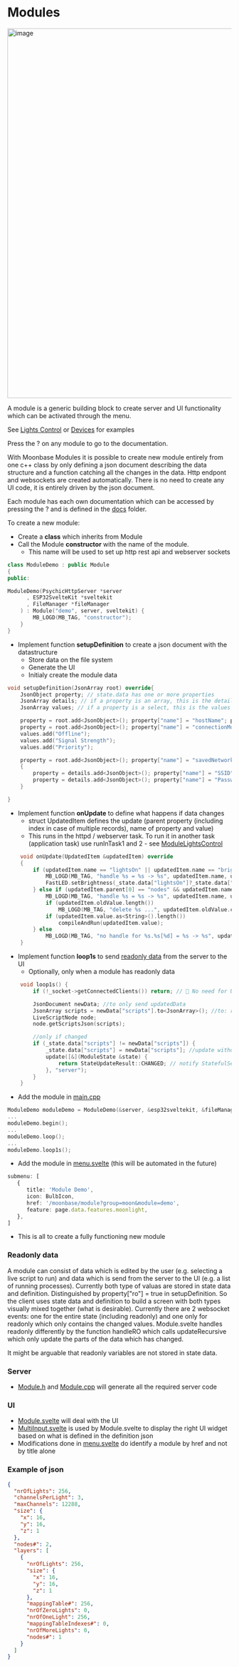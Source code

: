 # Modules

<img width="829" alt="image" src="https://github.com/user-attachments/assets/3384f3ba-b5e6-4993-9a8b-80c25878e176" />

A module is a generic building block to create server and UI functionality which can be activated through the menu.

See [Lights Control](https://moonmodules.org/MoonLight/moonlight/lightscontrol) or [Devices](https://moonmodules.org/MoonLight/moonbase/devices) for examples

Press the ? on any module to go to the documentation.

With Moonbase Modules it is possible to create new module entirely from one c++ class by only defining a json document describing the data structure and a function catching all the changes in the data. Http endpont and websockets are created automatically. There is no need to create any UI code, it is entirely driven by the json document.

Each module has each own documentation which can be accessed by pressing the ? and is defined in the [docs](https://github.com/MoonModules/MoonLight/tree/main/docs) folder.

To create a new module:

* Create a **class** which inherits from Module
* Call the Module **constructor** with the name of the module.
    * This name will be used to set up http rest api and webserver sockets

```cpp
class ModuleDemo : public Module
{
public:

ModuleDemo(PsychicHttpServer *server
      , ESP32SvelteKit *sveltekit
      , FileManager *fileManager
    ) : Module("demo", server, sveltekit) {
        MB_LOGD(MB_TAG, "constructor");
    }
}
```

* Implement function **setupDefinition** to create a json document with the datastructure
    * Store data on the file system
    * Generate the UI
    * Initialy create the module data

```cpp
void setupDefinition(JsonArray root) override{
    JsonObject property; // state.data has one or more properties
    JsonArray details; // if a property is an array, this is the details of the array
    JsonArray values; // if a property is a select, this is the values of the select

    property = root.add<JsonObject>(); property["name"] = "hostName"; property["type"] = "text"; property["default"] = "MoonLight";
    property = root.add<JsonObject>(); property["name"] = "connectionMode"; property["type"] = "select"; property["default"] = "Signal Strength"; values = property["values"].to<JsonArray>();
    values.add("Offline");
    values.add("Signal Strength");
    values.add("Priority");

    property = root.add<JsonObject>(); property["name"] = "savedNetworks"; property["type"] = "array"; details = property["n"].to<JsonArray>();
    {
        property = details.add<JsonObject>(); property["name"] = "SSID"; property["type"] = "text"; property["default"] = "ewtr"; property["min"] = 3; property["max"] = 32; 
        property = details.add<JsonObject>(); property["name"] = "Password"; property["type"] = "password"; property["default"] = "";
    }

}

```

* Implement function **onUpdate** to define what happens if data changes
    * struct UpdatedItem defines the update (parent property (including index in case of multiple records), name of property and value)
    * This runs in the httpd / webserver task. To run it in another task (application task) use runInTask1 and 2 - see [ModuleLightsControl](https://github.com/MoonModules/MoonLight/blob/main/src/MoonLight/ModuleLightsControl.h)

```cpp
    void onUpdate(UpdatedItem &updatedItem) override
    {
        if (updatedItem.name == "lightsOn" || updatedItem.name == "brightness") {
            MB_LOGD(MB_TAG, "handle %s = %s -> %s", updatedItem.name, updatedItem.oldValue.c_str(), updatedItem.value.as<String>().c_str());
            FastLED.setBrightness(_state.data["lightsOn"]?_state.data["brightness"]:0);
        } else if (updatedItem.parent[0] == "nodes" && updatedItem.name == "name") {    
            MB_LOGD(MB_TAG, "handle %s = %s -> %s", updatedItem.name, updatedItem.oldValue.c_str(), updatedItem.value.as<String>().c_str());
            if (updatedItem.oldValue.length())
                MB_LOGD(MB_TAG, "delete %s ...", updatedItem.oldValue.c_str());
            if (updatedItem.value.as<String>().length())
                compileAndRun(updatedItem.value);
        } else
            MB_LOGD(MB_TAG, "no handle for %s.%s[%d] = %s -> %s", updatedItem.parent[0], updatedItem.name, updatedItem.index[0], updatedItem.oldValue.c_str(), updatedItem.value.as<String>().c_str());
    }
```

* Implement function **loop1s** to send [readonly data](#Readonly_data) from the server to the UI
    * Optionally, only when a module has readonly data

```cpp
    void loop1s() {
        if (!_socket->getConnectedClients()) return; // 🌙 No need for UI tasks

        JsonDocument newData; //to only send updatedData
        JsonArray scripts = newData["scripts"].to<JsonArray>(); //to: remove old array
        LiveScriptNode node;
        node.getScriptsJson(scripts);

        //only if changed
        if (_state.data["scripts"] != newData["scripts"]) {
            _state.data["scripts"] = newData["scripts"]; //update without compareRecursive -> without handles
            update([&](ModuleState &state) {
                return StateUpdateResult::CHANGED; // notify StatefulService by returning CHANGED
            }, "server");
        }
    }
```

* Add the module in [main.cpp](https://github.com/MoonModules/MoonLight/blob/main/src/main.cpp)

```cpp
ModuleDemo moduleDemo = ModuleDemo(&server, &esp32sveltekit, &fileManager);
...
moduleDemo.begin();
...
moduleDemo.loop();
...
moduleDemo.loop1s();
```

* Add the module in [menu.svelte](https://github.com/MoonModules/MoonLight/blob/main/interface/src/routes/menu.svelte) (this will be automated in the future)

```ts
submenu: [
   {
      title: 'Module Demo',
      icon: BulbIcon,
      href: '/moonbase/module?group=moon&module=demo',
      feature: page.data.features.moonlight,
   },
]
```

* This is all to create a fully functioning new module

### Readonly data

A module can consist of data which is edited by the user (e.g. selecting a live script to run) and data which is send from the server to the UI (e.g. a list of running processes). Currently both type of valuas are stored in state data and definition. Distinguished by property["ro"] = true in setupDefinition. So the client uses state data and definition to build a screen with both types visually mixed together (what is desirable). Currently there are 2 websocket events: one for the entire state (including readonly) and one only for readonly which only contains the changed values. Module.svelte handles readonly differently by the function handleRO which calls updateRecursive which only update the parts of the data which has changed.

It might be arguable that readonly variables are not stored in state data.

### Server

* [Module.h](https://github.com/MoonModules/MoonLight/blob/main/src/MoonBase/Module.h) and [Module.cpp](https://github.com/MoonModules/MoonLight/blob/main/src/MoonBase/Module.cpp) will generate all the required server code

### UI
* [Module.svelte](https://github.com/MoonModules/MoonLight/blob/main/interface/src/routes/moonbase/module/Module.svelte) will deal with the UI
* [MultiInput.svelte](https://github.com/MoonModules/MoonLight/blob/main/interface/src/lib/components/moonbase/MultiInput.svelte) is used by Module.svelte to display the right UI widget based on what is defined in the definition json
* Modifications done in [menu.svelte](https://github.com/MoonModules/MoonLight/blob/main/interface/src/routes/menu.svelte) do identify a module by href and not by title alone

### Example of json

```json
{
  "nrOfLights": 256,
  "channelsPerLight": 3,
  "maxChannels": 12288,
  "size": {
    "x": 16,
    "y": 16,
    "z": 1
  },
  "nodes#": 2,
  "layers": [
    {
      "nrOfLights": 256,
      "size": {
        "x": 16,
        "y": 16,
        "z": 1
      },
      "mappingTable#": 256,
      "nrOfZeroLights": 0,
      "nrOfOneLight": 256,
      "mappingTableIndexes#": 0,
      "nrOfMoreLights": 0,
      "nodes#": 1
    }
  ]
}
```